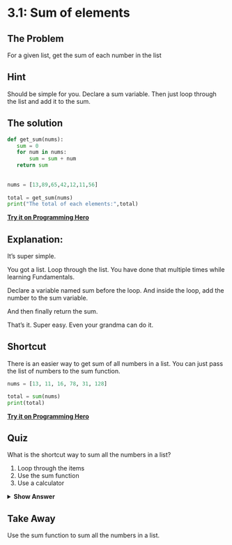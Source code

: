 # 3.1: Sum of elements

## The Problem
For a given list, get the sum of each number in the list

## Hint
Should be simple for you. Declare a sum variable. Then just loop through the list and add it to the sum. 

## The solution
```python
def get_sum(nums):
   sum = 0
   for num in nums:
       sum = sum + num
   return sum
 
 
nums = [13,89,65,42,12,11,56]
 
total = get_sum(nums)
print("The total of each elements:",total)
```
**[Try it on Programming Hero](https://play.google.com/store/apps/details?id=com.learnprogramming.codecamp)**

## Explanation: 
It’s super simple. 

You got a list. Loop through the list. You have done that multiple times while learning Fundamentals. 

Declare a variable named sum before the loop. And inside the loop, add the number to the sum variable. 

And then finally return the sum.

That’s it. 
Super easy. Even your grandma can do it.

## Shortcut

There is an easier way to get sum of all numbers in a list. You can just pass the list of numbers to the sum function.
```python
nums = [13, 11, 16, 78, 31, 128]

total = sum(nums)
print(total)
```
**[Try it on Programming Hero](https://play.google.com/store/apps/details?id=com.learnprogramming.codecamp)**

## Quiz

What is the shortcut way to sum all the numbers in a list?

1. Loop through the items
2. Use the sum function
3. Use a calculator

<details>
 <summary><b>Show Answer</b></summary>
   <p>The answer is: 2</p>
 </details>

## Take Away

Use the sum function to sum all the numbers in a list.

